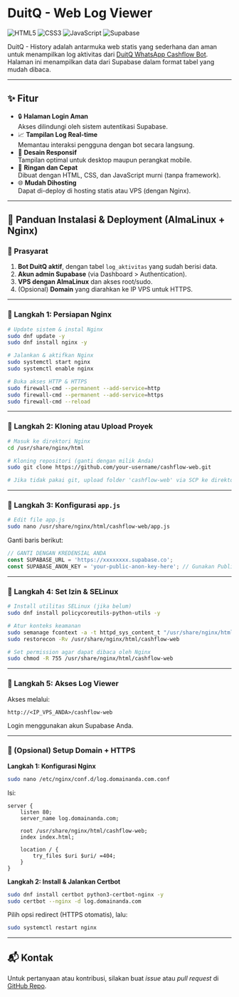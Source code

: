 # DuitQ - Web Log Viewer

![HTML5](https://img.shields.io/badge/HTML5-E34F26?style=for-the-badge&logo=html5&logoColor=white)
![CSS3](https://img.shields.io/badge/CSS3-1572B6?style=for-the-badge&logo=css3&logoColor=white)
![JavaScript](https://img.shields.io/badge/JavaScript-F7DF1E?style=for-the-badge&logo=javascript&logoColor=black)
![Supabase](https://img.shields.io/badge/Supabase-Frontend_Integration-green?style=for-the-badge&logo=supabase)

DuitQ - History adalah antarmuka web statis yang sederhana dan aman untuk menampilkan log aktivitas dari [DuitQ WhatsApp Cashflow Bot](https://github.com/fahroediin/whatsapp-cashflow-bot). Halaman ini menampilkan data dari Supabase dalam format tabel yang mudah dibaca.

---

## ✨ Fitur

- 🔒 **Halaman Login Aman**  
  Akses dilindungi oleh sistem autentikasi Supabase.
- 📈 **Tampilan Log Real-time**  
  Memantau interaksi pengguna dengan bot secara langsung.
- 📱 **Desain Responsif**  
  Tampilan optimal untuk desktop maupun perangkat mobile.
- 🚀 **Ringan dan Cepat**  
  Dibuat dengan HTML, CSS, dan JavaScript murni (tanpa framework).
- 🌐 **Mudah Dihosting**  
  Dapat di-deploy di hosting statis atau VPS (dengan Nginx).

---

## 🚀 Panduan Instalasi & Deployment (AlmaLinux + Nginx)

### 🔧 Prasyarat

1. **Bot DuitQ aktif**, dengan tabel `log_aktivitas` yang sudah berisi data.
2. **Akun admin Supabase** (via Dashboard > Authentication).
3. **VPS dengan AlmaLinux** dan akses root/sudo.
4. (Opsional) **Domain** yang diarahkan ke IP VPS untuk HTTPS.

---

### 🔹 Langkah 1: Persiapan Nginx

```bash
# Update sistem & instal Nginx
sudo dnf update -y
sudo dnf install nginx -y

# Jalankan & aktifkan Nginx
sudo systemctl start nginx
sudo systemctl enable nginx

# Buka akses HTTP & HTTPS
sudo firewall-cmd --permanent --add-service=http
sudo firewall-cmd --permanent --add-service=https
sudo firewall-cmd --reload
```

---

### 🔹 Langkah 2: Kloning atau Upload Proyek

```bash
# Masuk ke direktori Nginx
cd /usr/share/nginx/html

# Kloning repositori (ganti dengan milik Anda)
sudo git clone https://github.com/your-username/cashflow-web.git

# Jika tidak pakai git, upload folder 'cashflow-web' via SCP ke direktori ini
```

---

### 🔹 Langkah 3: Konfigurasi `app.js`

```bash
# Edit file app.js
sudo nano /usr/share/nginx/html/cashflow-web/app.js
```

Ganti baris berikut:

```javascript
// GANTI DENGAN KREDENSIAL ANDA
const SUPABASE_URL = 'https://xxxxxxxx.supabase.co';
const SUPABASE_ANON_KEY = 'your-public-anon-key-here'; // Gunakan Public ANON Key, bukan Service Role
```

---

### 🔹 Langkah 4: Set Izin & SELinux

```bash
# Install utilitas SELinux (jika belum)
sudo dnf install policycoreutils-python-utils -y

# Atur konteks keamanan
sudo semanage fcontext -a -t httpd_sys_content_t "/usr/share/nginx/html/cashflow-web(/.*)?"
sudo restorecon -Rv /usr/share/nginx/html/cashflow-web

# Set permission agar dapat dibaca oleh Nginx
sudo chmod -R 755 /usr/share/nginx/html/cashflow-web
```

---

### 🔹 Langkah 5: Akses Log Viewer

Akses melalui:

```
http://<IP_VPS_ANDA>/cashflow-web
```

Login menggunakan akun Supabase Anda.

---

### 🔐 (Opsional) Setup Domain + HTTPS

**Langkah 1: Konfigurasi Nginx**

```bash
sudo nano /etc/nginx/conf.d/log.domainanda.com.conf
```

Isi:

```nginx
server {
    listen 80;
    server_name log.domainanda.com;

    root /usr/share/nginx/html/cashflow-web;
    index index.html;

    location / {
        try_files $uri $uri/ =404;
    }
}
```

**Langkah 2: Install & Jalankan Certbot**

```bash
sudo dnf install certbot python3-certbot-nginx -y
sudo certbot --nginx -d log.domainanda.com
```

Pilih opsi redirect (HTTPS otomatis), lalu:

```bash
sudo systemctl restart nginx
```

---

## 📬 Kontak

Untuk pertanyaan atau kontribusi, silakan buat *issue* atau *pull request* di [GitHub Repo](https://github.com/fahroediin/whatsapp-cashflow-bot).
